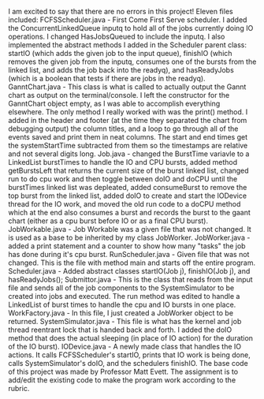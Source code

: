 I am excited to say that there are no errors in this project!
Eleven files included:
    FCFSScheduler.java - First Come First Serve scheduler. I added the ConcurrentLinkedQueue<Job> inputq to hold all of the jobs currently doing IO operations. I changed HasJobsQueued to include the inputq. I also implemented the abstract methods I added in the Scheduler parent class: startIO (which adds the given job to the input queue), finishIO (which removes the given job from the inputq, consumes one of the bursts from the linked list, and adds the job back into the readyq), and hasReadyJobs (which is a boolean that tests if there are jobs in the readyq).
    GanntChart.java - This class is what is called to actually output the Gannt chart as output on the terminal/console. I left the constructor for the GanntChart object empty, as I was able to accomplish everything elsewhere. The only method I really worked with was the print() method. I added in the header and footer (at the time they separated the chart from debugging output) the column titles, and a loop to go through all of the events saved and print them in neat columns. The start and end times get the systemStartTime subtracted from them so the timestamps are relative and not several digits long.
    Job.java - changed the BurstTime variavle to a LinkedList<Integer> burstTimes to handle the IO and CPU bursts, added method getBurstsLeft that returns the current size of the burst linked list, changed run to do cpu work and then toggle between doIO and doCPU until the burstTimes linked list was depleated, added consumeBurst to remove the top burst from the linked list, added doIO to create and start the IODevice thread for the IO work, and moved the old run code to a doCPU method which at the end also consumes a burst and records the burst to the gaant chart (either as a cpu burst before IO or as a final CPU burst).
    JobWorkable.java - Job Workable was a given file that was not changed. It is used as a base to be inherited by my class JobWorker.
    JobWorker.java - added a print statement and a counter to show how many "tasks" the job has done during it's cpu burst.
    RunScheduler.java - Given file that was not changed. This is the file with method main and starts off the entire program.
    Scheduler.java - Added abstract classes startIO(Job j), finishIO(Job j), and hasReadyJobs();
    Submittor.java - This is the class that reads from the input file and sends all of the job components to the SystemSimulator to be created into jobs and executed. The run method was edited to handle a LinkedList<Integer> of burst times to handle the cpu and IO bursts in one place.
    WorkFactory.java - In this file, I just created a JobWorker  object to be returned.
    SystemSimulator.java - This file is what has the kernel and job thread reentrant lock that is handed back and forth. I added the doIO method that does the actual sleeping (in place of IO action) for the duration of the IO burst).
    IODevice.java - A newly made class that handles the IO actions. It calls FCFSScheduler's startIO, prints that IO work is being done, calls SystemSimulator's doIO, and the schedulers finishIO.
The base code of this project was made by Professor Matt Evett. The assignment is to add/edit the existing code to make the program work according to the rubric.


